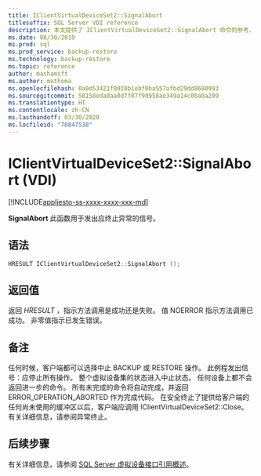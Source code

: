 ```yaml
---
title: IClientVirtualDeviceSet2::SignalAbort
titlesuffix: SQL Server VDI reference
description: 本文提供了 IClientVirtualDeviceSet2::SignalAbort 命令的参考。
ms.date: 08/30/2019
ms.prod: sql
ms.prod_service: backup-restore
ms.technology: backup-restore
ms.topic: reference
author: mashamsft
ms.author: mathoma
ms.openlocfilehash: 0a0d53421f0928b1ebf0ba557afbd29dd8680993
ms.sourcegitcommit: 58158eda0aa0d7f87f9d958ae349a14c0ba8a209
ms.translationtype: HT
ms.contentlocale: zh-CN
ms.lasthandoff: 03/30/2020
ms.locfileid: "70847538"
---
```

# <a name="iclientvirtualdeviceset2signalabort-vdi"></a>IClientVirtualDeviceSet2::SignalAbort (VDI)

[!INCLUDE[appliesto-ss-xxxx-xxxx-xxx-md](../../../includes/appliesto-ss-xxxx-xxxx-xxx-md.md)]

**SignalAbort** 此函数用于发出应终止异常的信号。

## <a name="syntax"></a>语法

```c
HRESULT IClientVirtualDeviceSet2::SignalAbort ();
```

## <a name="return-value"></a>返回值

返回 *HRESULT* ，指示方法调用是成功还是失败。 值 NOERROR 指示方法调用已成功。 非零值指示已发生错误。

## <a name="remarks"></a>备注

任何时候，客户端都可以选择中止 BACKUP 或 RESTORE 操作。 此例程发出信号：应停止所有操作。 整个虚拟设备集的状态进入中止状态。 任何设备上都不会返回进一步的命令。 所有未完成的命令将自动完成，并返回 ERROR_OPERATION_ABORTED 作为完成代码。 在安全终止了提供给客户端的任何尚未使用的缓冲区以后，客户端应调用 IClientVirtualDeviceSet2::Close。 有关详细信息，请参阅异常终止。

## <a name="next-steps"></a>后续步骤

有关详细信息，请参阅 [SQL Server 虚拟设备接口引用概述](reference-virtual-device-interface.md)。
